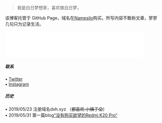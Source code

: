 > 我是白日梦想家，喜欢做白日梦。  


该博客托管于 GitHub Page，域名在[Namesilo](https://www.namesilo.com/?rid=baa1b76ph)购买。所写内容不敢称文章，寥寥几句只为记录生活。


<!-- music -->
<iframe src="//music.163.com/outchain/player?type=2&id=1491585&auto=0&height=66" frameborder="0" width="90%" height="86px" > </iframe>
 <br/>

##### 联系
 • [Twitter](https://twitter.com/caiwoshiwho)  
 • [Instagram](https://www.instagram.com/caiwoshiwho)

##### 历史
• 2019/05/23 注册域名dxh.xyz （~~都喜欢.小姨子~~😱）   
• 2019/05/31 第一篇blog[“没有购买欲望的Redmi K20 Pro”](https://dxh.xyz/2019/05/31/Redmi-K20-pro/)
 <br/>
 <br/>
 <br/>
 <br/>
 <br/>
 <br/>
 <br/>


